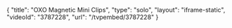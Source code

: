 {
    "title": "OXO Magnetic Mini Clips",
    "type": "solo",
    "layout": "iframe-static",
    "videoId": "3787228",
    "url": "\/tvpembed\/3787228"
}